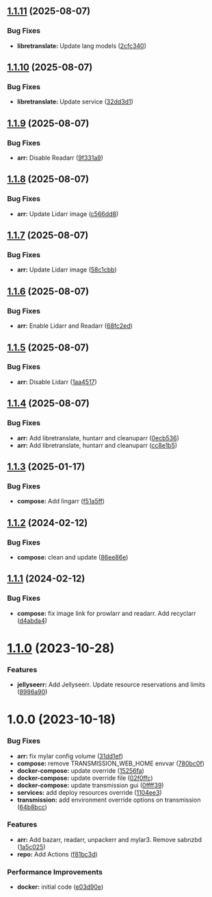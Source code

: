 ## [1.1.11](https://github.com/hackwish/docker-arr/compare/v1.1.10...v1.1.11) (2025-08-07)


### Bug Fixes

* **libretranslate:** Update lang models ([2cfc340](https://github.com/hackwish/docker-arr/commit/2cfc340baba71f584fa870d7e0c2a9fe08a5d74d))

## [1.1.10](https://github.com/hackwish/docker-arr/compare/v1.1.9...v1.1.10) (2025-08-07)


### Bug Fixes

* **libretranslate:** Update service ([32dd3d1](https://github.com/hackwish/docker-arr/commit/32dd3d18923b8872b7ecd09d016cce841b2db5dd))

## [1.1.9](https://github.com/hackwish/docker-arr/compare/v1.1.8...v1.1.9) (2025-08-07)


### Bug Fixes

* **arr:** Disable Readarr ([9f331a9](https://github.com/hackwish/docker-arr/commit/9f331a96f7356263da2572d5ea1fe834c4a881ac))

## [1.1.8](https://github.com/hackwish/docker-arr/compare/v1.1.7...v1.1.8) (2025-08-07)


### Bug Fixes

* **arr:** Update Lidarr image ([c566dd8](https://github.com/hackwish/docker-arr/commit/c566dd817753d1cd3dc8acd9fd0a13ed72d0d29a))

## [1.1.7](https://github.com/hackwish/docker-arr/compare/v1.1.6...v1.1.7) (2025-08-07)


### Bug Fixes

* **arr:** Update Lidarr image ([58c1cbb](https://github.com/hackwish/docker-arr/commit/58c1cbb6d53ea0163478d0d4d555affd7b81b880))

## [1.1.6](https://github.com/hackwish/docker-arr/compare/v1.1.5...v1.1.6) (2025-08-07)


### Bug Fixes

* **arr:** Enable Lidarr and Readarr ([68fc2ed](https://github.com/hackwish/docker-arr/commit/68fc2ed78836ec351ad662771cf1475100784775))

## [1.1.5](https://github.com/hackwish/docker-arr/compare/v1.1.4...v1.1.5) (2025-08-07)


### Bug Fixes

* **arr:** Disable Lidarr ([1aa4517](https://github.com/hackwish/docker-arr/commit/1aa45176496d06b81264bb099efbfd74846769bd))

## [1.1.4](https://github.com/hackwish/docker-arr/compare/v1.1.3...v1.1.4) (2025-08-07)


### Bug Fixes

* **arr:** Add libretranslate, huntarr and cleanuparr ([0ecb536](https://github.com/hackwish/docker-arr/commit/0ecb53601a1831d1acdbf1af5ded4a48e77d2d5c))
* **arr:** Add libretranslate, huntarr and cleanuparr ([cc8e1b5](https://github.com/hackwish/docker-arr/commit/cc8e1b55cccd9a1a6dbcbb64ba448cc9b7e03fdc))

## [1.1.3](https://github.com/hackwish/docker-arr/compare/v1.1.2...v1.1.3) (2025-01-17)


### Bug Fixes

* **compose:** Add lingarr ([f51a5ff](https://github.com/hackwish/docker-arr/commit/f51a5fffa398582dd1e4b8ccb45b4ca89e091d80))

## [1.1.2](https://github.com/hackwish/docker-arr/compare/v1.1.1...v1.1.2) (2024-02-12)


### Bug Fixes

* **compose:** clean and update ([86ee86e](https://github.com/hackwish/docker-arr/commit/86ee86e3ab2a274e6bae728a0c7c6471f154238a))

## [1.1.1](https://github.com/hackwish/docker-arr/compare/v1.1.0...v1.1.1) (2024-02-12)


### Bug Fixes

* **compose:** fix image link for prowlarr and readarr. Add recyclarr ([d4abda4](https://github.com/hackwish/docker-arr/commit/d4abda4357fe4fbe4f49c01a7ced93b8aab65fc7))

# [1.1.0](https://github.com/hackwish/docker-arr/compare/v1.0.0...v1.1.0) (2023-10-28)


### Features

* **jellyseerr:** Add Jellyseerr. Update resource reservations and limits ([8986a90](https://github.com/hackwish/docker-arr/commit/8986a901e689725372e3bacbb33ce3b9d02b6487))

# 1.0.0 (2023-10-18)


### Bug Fixes

* **arr:** fix mylar config volume ([31dd1ef](https://github.com/hackwish/docker-arr/commit/31dd1ef342006cf665922771ab857547a2d0e248))
* **compose:** remove TRANSMISSION_WEB_HOME envvar ([780bc0f](https://github.com/hackwish/docker-arr/commit/780bc0f22988145ac1a133059bb27a52882b09d1))
* **docker-compose:** update override ([15256fa](https://github.com/hackwish/docker-arr/commit/15256fa4143c4da18c42e32ff073b7f8e4cd49a2))
* **docker-compose:** update override file ([02f0ffc](https://github.com/hackwish/docker-arr/commit/02f0ffc4b74f2dadc7709bd9470252b745045789))
* **docker-compose:** update transmission gui ([0ffff39](https://github.com/hackwish/docker-arr/commit/0ffff39408e44ddd40253cdbe28ba59cf7d7bb1c))
* **services:** add deploy resources override ([1104ee3](https://github.com/hackwish/docker-arr/commit/1104ee32fffc157335ca1f91627f78c8622d5418))
* **transmission:** add environment override options on transmission ([64b8bcc](https://github.com/hackwish/docker-arr/commit/64b8bcc3c68d0574735769e97b17855c1ac04066))


### Features

* **arr:** Add bazarr, readarr, unpackerr and mylar3. Remove sabnzbd ([1a5c025](https://github.com/hackwish/docker-arr/commit/1a5c025e8936e771ed2360089cc8b2b27d724879))
* **repo:** Add Actions ([f81bc3d](https://github.com/hackwish/docker-arr/commit/f81bc3d9fd81fc5be6a2934c44b887e76105d057))


### Performance Improvements

* **docker:** initial code ([e03d90e](https://github.com/hackwish/docker-arr/commit/e03d90e8df41f2cb9196f1e37f5f6a8ab10ccc2c))
